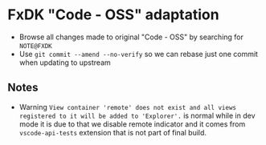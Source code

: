 # FxDK "Code - OSS" adaptation

 - Browse all changes made to original "Code - OSS" by searching for `NOTE@FXDK`
 - Use `git commit --amend --no-verify` so we can rebase just one commit when updating to upstream

## Notes

- Warning `View container 'remote' does not exist and all views registered to it will be added to 'Explorer'.` is normal while in dev mode
  it is due to that we disable remote indicator and it comes from `vscode-api-tests` extension that is not part of final build.
